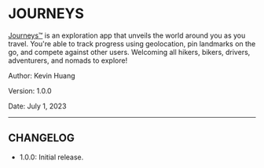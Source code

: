 # JOURNEYS

[Journeys™](https://www.journeys-app.com) is an exploration app that unveils the world around you as you travel. You're able to track progress using geolocation, pin landmarks on the go, and compete against other users. Welcoming all hikers, bikers, drivers, adventurers, and nomads to explore!

Author: Kevin Huang

Version: 1.0.0

Date: July 1, 2023

---

## CHANGELOG

- 1.0.0: Initial release.